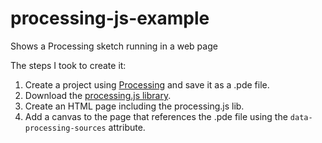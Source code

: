 # processing-js-example

Shows a Processing sketch running in a web page

The steps I took to create it:

1. Create a project using [Processing](http://processing.org) and save it as a .pde file.
2. Download the [processing.js library](http://processingjs.org/download).
3. Create an HTML page including the processing.js lib.
4. Add a canvas to the page that references the .pde file using the `data-processing-sources` attribute.
